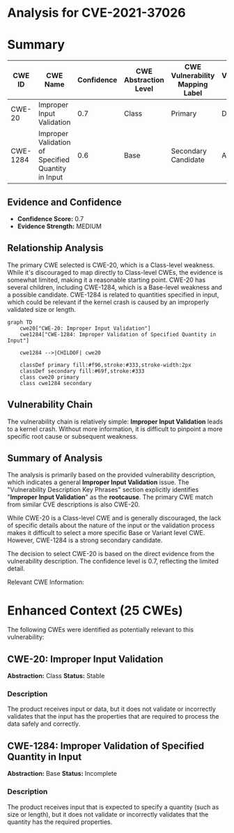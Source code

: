 # Analysis for CVE-2021-37026

# Summary
| CWE ID | CWE Name | Confidence | CWE Abstraction Level | CWE Vulnerability Mapping Label | CWE-Vulnerability Mapping Notes |
|---|---|---|---|---|---|
| CWE-20 | Improper Input Validation | 0.7 | Class | Primary | Discouraged |
| CWE-1284 | Improper Validation of Specified Quantity in Input | 0.6 | Base | Secondary Candidate | Allowed |

## Evidence and Confidence

*   **Confidence Score:** 0.7
*   **Evidence Strength:** MEDIUM

## Relationship Analysis
The primary CWE selected is CWE-20, which is a Class-level weakness. While it's discouraged to map directly to Class-level CWEs, the evidence is somewhat limited, making it a reasonable starting point. CWE-20 has several children, including CWE-1284, which is a Base-level weakness and a possible candidate. CWE-1284 is related to quantities specified in input, which could be relevant if the kernel crash is caused by an improperly validated size or length.

```mermaid
graph TD
    cwe20["CWE-20: Improper Input Validation"]
    cwe1284["CWE-1284: Improper Validation of Specified Quantity in Input"]
    
    cwe1284 -->|CHILDOF| cwe20
    
    classDef primary fill:#f96,stroke:#333,stroke-width:2px
    classDef secondary fill:#69f,stroke:#333
    class cwe20 primary
    class cwe1284 secondary
```

## Vulnerability Chain
The vulnerability chain is relatively simple: **Improper Input Validation** leads to a kernel crash. Without more information, it is difficult to pinpoint a more specific root cause or subsequent weakness.

## Summary of Analysis
The analysis is primarily based on the provided vulnerability description, which indicates a general **Improper Input Validation** issue. The "Vulnerability Description Key Phrases" section explicitly identifies "**Improper Input Validation**" as the **rootcause**.
The primary CWE match from similar CVE descriptions is also CWE-20.

While CWE-20 is a Class-level CWE and is generally discouraged, the lack of specific details about the nature of the input or the validation process makes it difficult to select a more specific Base or Variant level CWE. However, CWE-1284 is a strong secondary candidate.

The decision to select CWE-20 is based on the direct evidence from the vulnerability description. The confidence level is 0.7, reflecting the limited detail.

Relevant CWE Information:

# Enhanced Context (25 CWEs)
The following CWEs were identified as potentially relevant to this vulnerability:

## CWE-20: Improper Input Validation
**Abstraction:** Class
**Status:** Stable

### Description
The product receives input or data, but it does
        not validate or incorrectly validates that the input has the
        properties that are required to process the data safely and
        correctly.

## CWE-1284: Improper Validation of Specified Quantity in Input
**Abstraction:** Base
**Status:** Incomplete

### Description
The product receives input that is expected to specify a quantity (such as size or length), but it does not validate or incorrectly validates that the quantity has the required properties.